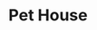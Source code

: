 ---
title: "Pet House"
image: "/img/product/2.jpg"
image_lg: "/img/product/2_lg.jpg"
description: "Ngôi nhà thú cưng"
price: "350.000 VNĐ"
draft: false
---